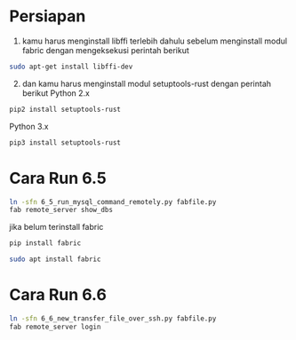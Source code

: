# Persiapan

1. kamu harus menginstall libffi terlebih dahulu sebelum menginstall modul fabric dengan mengeksekusi perintah berikut
```bash
sudo apt-get install libffi-dev
```
2. dan kamu harus menginstall modul setuptools-rust dengan perintah berikut
Python 2.x
```bash
pip2 install setuptools-rust
```
Python 3.x
```bash
pip3 install setuptools-rust
```
# Cara Run 6.5

```bash
ln -sfn 6_5_run_mysql_command_remotely.py fabfile.py
fab remote_server show_dbs
```

jika belum terinstall fabric
```bash
pip install fabric
```
```bash
sudo apt install fabric
```

# Cara Run 6.6

```bash
ln -sfn 6_6_new_transfer_file_over_ssh.py fabfile.py
fab remote_server login
```
